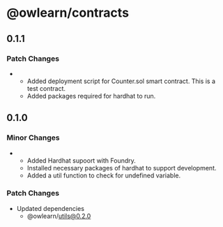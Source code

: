 # @owlearn/contracts

## 0.1.1

### Patch Changes

- - Added deployment script for Counter.sol smart contract. This is a test contract.
  - Added packages required for hardhat to run.

## 0.1.0

### Minor Changes

- - Added Hardhat supoort with Foundry.
  - Installed necessary packages of hardhat to support development.
  - Added a util function to check for undefined variable.

### Patch Changes

- Updated dependencies
  - @owlearn/utils@0.2.0
